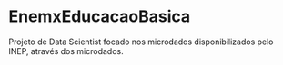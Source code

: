 # EnemxEducacaoBasica
Projeto de Data Scientist focado nos microdados disponibilizados pelo INEP, através dos microdados.
